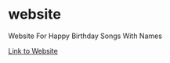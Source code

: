 # website
Website For Happy Birthday Songs With Names

<a href="https://happybirthdaysongswithnames.github.io/index.html" target="_blank">Link to Website </a>

